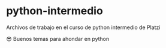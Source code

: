 # python-intermedio
Archivos de trabajo en el curso de python intermedio de Platzi

😎 Buenos temas para ahondar en python
